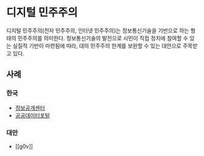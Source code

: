 # 디지털 민주주의

디지털 민주주의(전자 민주주의, 인터넷 민주주의)는 정보통신기술을 기반으로 하는 형태의 민주주의를 의미한다. 정보통신기술의 발전으로 시민이 직접 정치에 참여할 수 있는 실질적 기반이 마련됨에 따라, 대의 민주주의 한계를 보완할 수 있는 대안으로 주목받고 있다.

## 사례

### 한국

- [정보공개센터](https://cfoi.or.kr/)
- [공공데이터포털](https://www.data.go.kr/)

### 대만

- [[g0v]]

